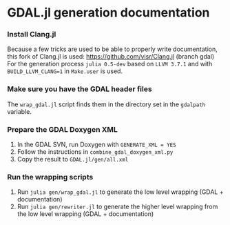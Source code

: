 GDAL.jl generation documentation
================================

### Install Clang.jl
Because a few tricks are used to be able to properly write documentation,
this fork of Clang.jl is used: https://github.com/visr/Clang.jl (branch gdal)
For the generation process `julia 0.5-dev` based on `LLVM 3.7.1` and with
`BUILD_LLVM_CLANG=1` in `Make.user` is used.

### Make sure you have the GDAL header files
The `wrap_gdal.jl` script finds them in the directory set in the `gdalpath` variable.

### Prepare the GDAL Doxygen XML
1. In the GDAL SVN, run Doxygen with `GENERATE_XML = YES`
2. Follow the instructions in `combine_gdal_doxygen_xml.py`
3. Copy the result to `GDAL.jl/gen/all.xml`

### Run the wrapping scripts
1. Run `julia gen/wrap_gdal.jl` to generate the low level wrapping (GDAL + documentation)
2. Run `julia gen/rewriter.jl` to generate the higher level wrapping from the low level wrapping (GDAL + documentation)
